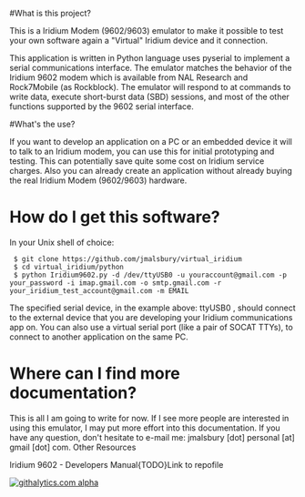 #What is this project?

This is a Iridium Modem (9602/9603) emulator to make it possible to test your own software again a "Virtual" Iridium device and it connection.

This application is written in Python language uses pyserial to implement a serial communications interface. The emulator matches the behavior of the Iridium 9602 modem which is available from NAL Research and Rock7Mobile (as Rockblock). The emulator will respond to at commands to write data, execute short-burst data (SBD) sessions, and most of the other functions supported by the 9602 serial interface.

#What's the use?

If you want to develop an application on a PC or an embedded device it will to talk to an Iridium modem, you can use this for initial prototyping and testing. This can potentially save quite some cost on Iridium service charges. Also you can already create an application without already buying the real Iridium Modem (9602/9603) hardware.

# How do I get this software?

In your Unix shell of choice:
```
 $ git clone https://github.com/jmalsbury/virtual_iridium
 $ cd virtual_iridium/python
 $ python Iridium9602.py -d /dev/ttyUSB0 -u youraccount@gmail.com -p your_password -i imap.gmail.com -o smtp.gmail.com -r your_iridium_test_account@gmail.com -m EMAIL
```
The specified serial device, in the example above: ttyUSB0 , should connect to the external device that you are developing your Iridium communications app on. You can also use a virtual serial port (like a pair of SOCAT TTYs), to connect to another application on the same PC.

# Where can I find more documentation?

This is all I am going to write for now. If I see more people are interested in using this emulator, I may put more effort into this documentation. If you have any question, don't hesitate to e-mail me: jmalsbury [dot] personal [at] gmail [dot] com.
Other Resources

Iridium 9602 - Developers Manual{TODO}Link to repofile

[![githalytics.com alpha](https://cruel-carlota.pagodabox.com/bdb824945e9b3e4a959feb550731a1e0 "githalytics.com")](http://githalytics.com/jmalsbury/virtual_iridium)
